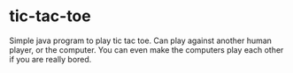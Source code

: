 # tic-tac-toe
Simple java program to play tic tac toe. Can play against another human player, or the computer. You can even make the computers play each other if you are really bored.
